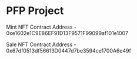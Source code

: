 # PFP Project

Mint NFT Contract Address - 0xe1602e1C9E86EF91D13F9571F99099af101e1007

Sale NFT Contract Address - 0x67df0513df56613D0447d7be3594ce1700A6e49f